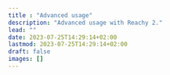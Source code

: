 ```yaml
---
title : "Advanced usage"
description: "Advanced usage with Reachy 2."
lead: ""
date: 2023-07-25T14:29:14+02:00
lastmod: 2023-07-25T14:29:14+02:00
draft: false
images: []
---
```

